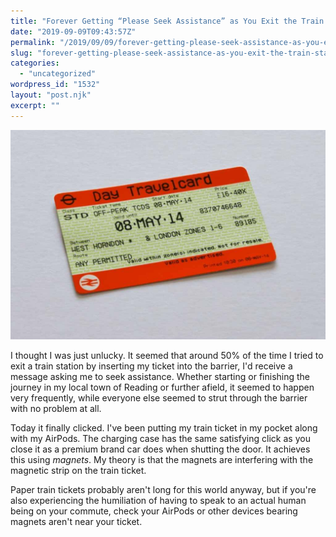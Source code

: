 ```yaml
---
title: "Forever Getting “Please Seek Assistance” as You Exit the Train Station? It’s Your AirPods"
date: "2019-09-09T09:43:57Z"
permalink: "/2019/09/09/forever-getting-please-seek-assistance-as-you-exit-the-train-station-its-your-airpods/"
slug: "forever-getting-please-seek-assistance-as-you-exit-the-train-station-its-your-airpods"
categories:
  - "uncategorized"
wordpress_id: "1532"
layout: "post.njk"
excerpt: ""
---
```


![](/wp-content/uploads/2021/02/e11e97b2-9acc-4a87-b80a-39715e901915.jpeg?w=1024)

I thought I was just unlucky. It seemed that around 50% of the time I tried to exit a train station by inserting my ticket into the barrier, I'd receive a message asking me to seek assistance. Whether starting or finishing the journey in my local town of Reading or further afield, it seemed to happen very frequently, while everyone else seemed to strut through the barrier with no problem at all.

Today it finally clicked. I've been putting my train ticket in my pocket along with my AirPods. The charging case has the same satisfying click as you close it as a premium brand car does when shutting the door. It achieves this using _magnets_. My theory is that the magnets are interfering with the magnetic strip on the train ticket.

Paper train tickets probably aren't long for this world anyway, but if you're also experiencing the humiliation of having to speak to an actual human being on your commute, check your AirPods or other devices bearing magnets aren't near your ticket.
